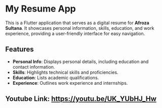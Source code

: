 # My Resume App

This is a Flutter application that serves as a digital resume for **Afroza Sultana**. It showcases personal information, skills, education, and work experience, providing a user-friendly interface for easy navigation.

## Features

- **Personal Info**: Displays personal details, including education and contact information.
- **Skills**: Highlights technical skills and proficiencies.
- **Education**: Lists academic qualifications.
- **Experience**: Outlines work experience and internships.

## Youtube Link: https://youtu.be/UK_YUbHJ_Hw
